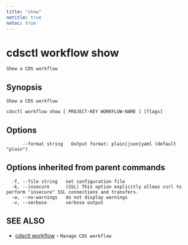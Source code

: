 ```yaml
---
title: "show"
notitle: true
notoc: true
---
```

# cdsctl workflow show

`Show a CDS workflow`

## Synopsis

`Show a CDS workflow`

```
cdsctl workflow show [ PROJECT-KEY WORKFLOW-NAME ] [flags]
```

## Options

```
      --format string   Output format: plain|json|yaml (default "plain")
```

## Options inherited from parent commands

```
  -f, --file string   set configuration file
  -k, --insecure      (SSL) This option explicitly allows curl to perform "insecure" SSL connections and transfers.
  -w, --no-warnings   do not display warnings
  -v, --verbose       verbose output
```

## SEE ALSO

* [cdsctl workflow](/docs/components/cdsctl/workflow/)	 - `Manage CDS workflow`

